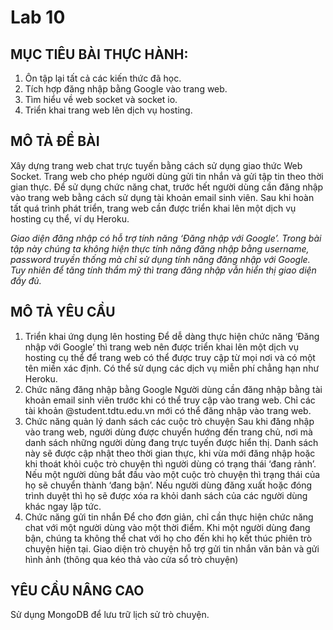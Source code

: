 # Lab 10

## MỤC TIÊU BÀI THỰC HÀNH:
1. Ôn tập lại tất cả các kiến thức đã học.
2. Tích hợp đăng nhập bằng Google vào trang web.
3. Tìm hiểu về web socket và socket io.
4. Triển khai trang web lên dịch vụ hosting.

## MÔ TẢ ĐỀ BÀI
Xây dựng trang web chat trực tuyến bằng cách sử dụng giao thức Web Socket. Trang web cho phép người dùng gửi tin nhắn và gửi tập tin theo thời gian thực. Để sử dụng chức năng chat, trước hết người dùng cần đăng nhập vào trang web bằng cách sử dụng tài khoản email sinh viên. Sau khi hoàn tất quá trình phát triển, trang web cần được triển khai lên một dịch vụ hosting cụ thể, ví dụ Heroku.

*Giao diện đăng nhập có hỗ trợ tính năng ‘Đăng nhập với Google’. Trong bài tập này chúng ta không hiện thực tính năng đăng nhập bằng username, password truyền thống mà chỉ sử dụng tính năng đăng nhập với Google. Tuy nhiên để tăng tính thẩm mỹ thì trang đăng nhập vẫn hiển thị giao diện đầy đủ.*

## MÔ TẢ YÊU CẦU
1. Triển khai ứng dụng lên hosting
Để dễ dàng thực hiện chức năng ‘Đăng nhập với Google’ thì trang web nên được triển khai lên một dịch vụ hosting cụ thể để trang web có thể được truy cập từ mọi nơi và có một tên miền xác định. Có thể sử dụng các dịch vụ miễn phí chẳng hạn như Heroku.
2. Chức năng đăng nhập bằng Google
Người dùng cần đăng nhập bằng tài khoản email sinh viên trước khi có thể truy cập vào trang web. Chỉ các tài khoản @student.tdtu.edu.vn mới có thể đăng nhập vào trang web.
3. Chức năng quản lý danh sách các cuộc trò chuyện
Sau khi đăng nhập vào trang web, người dùng được chuyển hướng đến trang chủ, nơi mà danh sách những người dùng đang trực tuyến được hiển thị. Danh sách này sẽ được cập nhật theo thời gian thực, khi vừa mới đăng nhập hoặc khi thoát khỏi cuộc trò chuyện thì người dùng có trạng thái ‘đang rảnh’. Nếu một người dùng bắt đầu vào một cuộc trò chuyện thì trạng thái của họ sẽ chuyển thành ‘đang bận’. Nếu người dùng đăng xuất hoặc đóng trình duyệt thì họ sẽ được xóa ra khỏi danh sách của các người dùng khác ngay lập tức.
4. Chức năng gửi tin nhắn
Để cho đơn giản, chỉ cần thực hiện chức năng chat với một người dùng vào một thời điểm. Khi một người dùng đang bận, chúng ta không thể chat với họ cho đến khi họ kết thúc phiên trò chuyện hiện tại. Giao diện trò chuyện hỗ trợ gửi tin nhắn văn bản và gửi hình ảnh (thông qua kéo thả vào cửa sổ trò chuyện)

## YÊU CẦU NÂNG CAO
Sử dụng MongoDB để lưu trữ lịch sử trò chuyện.